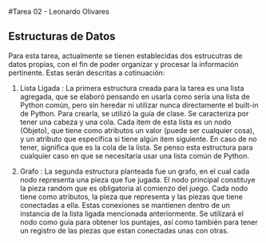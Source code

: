 #Tarea 02 - Leonardo Olivares

## Estructuras de Datos
Para esta tarea, actualmente se tienen establecidas dos estrucutras de datos propias, con el fin de poder organizar y procesar la información pertinente. Estas serán descritas a cotinuación:

1. Lista Ligada : La primera estructura creada para la tarea es una lista agregada, que se elaboró pensando en usarla como sería una lista de Python común, pero sin heredar ni utilizar nunca directamente el built-in de Python. Para crearla, se utilizó la guía de clase. Se caracteriza por tener una cabeza y una cola. Cada item de esta lista es un nodo (Objeto), que tiene como atributos un valor (puede ser cualquier cosa), y un atributo que especifica si tiene algún item siguiente. En caso de no tener, significa que es la cola de la lista. Se penso esta estructura para cualquier caso en que se necesitaria usar una lista común de Python.

2. Grafo : La segunda estructura planteada fue un grafo, en el cual cada nodo representa una pieza que fue jugada. El nodo principal constituye la pieza random que es obligatoria al comienzo del juego. Cada nodo tiene como atributos, la pieza que representa y las piezas que tiene conectadas a ella. Estas conexiones se mantienen dentro de un instancia de la lista ligada mencionada anteriormente. Se utilizará el nodo como guía para obtener los puntajes, así como también para tener un registro de las piezas que estan conectadas unas con otras.
